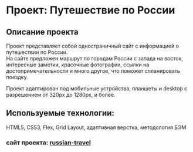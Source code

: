 # Проект: Путешествие по России

## Описание проекта  
Проект представляет собой одностраничный сайт с информацией о путешествии по России.  
На сайте предложен маршрут по городам России с запада на восток, интересные заметки, красочные фотографии, ссылки на достопримечательности и много другое, что поможет спланировать поездку.   

Проект адаптирован под мобильные устройства, планшеты и desktop с разрешением от 320px до 1280px, и более.

## Используемые технологии:  
HTML5, CSS3, Flex, Grid Layout, адаптивная верстка, методология БЭМ

### сайт проекта: [russian-travel](https://i-daria.github.io/russian-travel/index.html)
